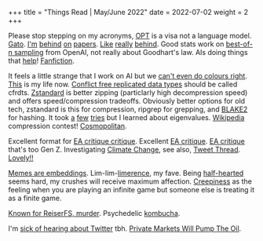 +++
title = "Things Read | May/June 2022"
date = 2022-07-02
weight = 2
+++

Please stop stepping on my acronyms, [OPT](https://ai.facebook.com/blog/democratizing-access-to-large-scale-language-models-with-opt-175b/) is a visa not a language model. [Gato](https://www.deepmind.com/publications/a-generalist-agent). [I'm](https://transformer-circuits.pub/2022/in-context-learning-and-induction-heads/index.html) [behind](https://www.deepmind.com/publications/improving-language-models-by-retrieving-from-trillions-of-tokens) [on](https://transformer-circuits.pub/2021/framework/index.html) [papers](https://arxiv.org/abs/2203.15556). [Like](https://storage.googleapis.com/deepmind-media/DeepMind.com/Blog/tackling-multiple-tasks-with-a-single-visual-language-model/flamingo.pdf) [really](https://arxiv.org/pdf/2012.14913.pdf) [behind](https://openai.com/blog/vpt/).  Good stats work on [best-of-n sampling](https://openai.com/blog/measuring-goodharts-law/) from OpenAI, not really about Goodhart's law. AIs doing things that [help](https://openai.com/blog/critiques/)! [Fanfiction](http://karpathy.github.io/2015/11/14/ai/).

It feels a little strange that I work on AI but we [can't even do colours right](https://lea.verou.me/2020/04/lch-colors-in-css-what-why-and-how/). [This](http://thbecker.net/articles/rvalue_references/section_01.html) is my life now. [Conflict free replicated data types](https://www.inkandswitch.com/peritext/#) should be called cfrdts. [Zstandard](https://facebook.github.io/zstd/#small-data/) is better zipping (particlarly high decompression speed) and offers speed/compression tradeoffs. Obviously better options for old tech, zstandard is this for compression, ripgrep for grepping, and [BLAKE2](https://www.blake2.net/) for hashing. It took [a](https://en.wikipedia.org/wiki/Eigenvalues_and_eigenvectors) [few](https://www.mathsisfun.com/algebra/eigenvalue.html) [tries](https://math.libretexts.org/Bookshelves/Linear_Algebra/A_First_Course_in_Linear_Algebra_%28Kuttler%29/07%3A_Spectral_Theory/7.01%3A_Eigenvalues_and_Eigenvectors_of_a_Matrix#:~:text=Definition%207.1.,-2%3AMultiplicity%20of&text=For%20example%2C%20suppose%20the%20characteristic,of%20multiplicity%20equal%20to%202.) but I learned about eigenvalues. [Wikipedia](http://prize.hutter1.net/) compression contest! [Cosmopolitan](https://justine.lol/ape.html).

Excellent format for [EA critique critique](https://nintil.com/critiques-ea). Excellent [EA critique](https://michaelnotebook.com/eanotes/). [EA critique](https://reboothq.substack.com/p/ineffective-altruism?s=r) that's too Gen Z. Investigating [Climate Change](https://80000hours.org/problem-profiles/climate-change/), see also, [Tweet Thread](https://twitter.com/ardenlkoehler/status/1526992382889283585). [Lovely!!](https://www.bbc.com/future/article/20220615-do-we-need-a-better-understanding-of-progress)

[Memes are embeddings](https://mirror.xyz/herndondryhurst.eth/eZG6mucl9fqU897XvJs0vUUMnm5OITpSWN8S-6KWamY). Lim-lim-[limerence](https://ava.substack.com/p/the-agony-of-eros-on-limerence?s=r), my fave. Being [half-hearted](https://ava.substack.com/p/how-to-avoid-half-heartedness?s=r) seems hard, my crushes will receive maximum affection. [Creepiness](https://chrislakin.substack.com/p/thoughts-on-and-conjectures-about) as the feeling when you are playing an infinite game but someone else is treating it as a finite game.

[Known for	ReiserFS, murder](https://en.wikipedia.org/wiki/Hans_Reiser). Psychedelic [kombucha](https://invisible.college/project/psiloscoby).

I'm [sick of hearing about Twitter](https://www.bloomberg.com/opinion/articles/2022-05-02/twitter-s-board-gave-up) tbh. [Private Markets Will Pump The Oil](https://www.bloomberg.com/opinion/articles/2022-06-16/private-markets-will-pump-the-oil).
